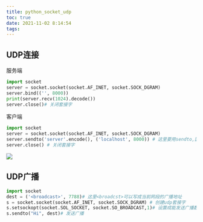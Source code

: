 ```yaml
---
title: python_socket_udp
toc: true
date: 2021-11-02 8:14:54
tags:
---
```


## UDP连接
服务端
```python
import socket
server = socket.socket(socket.AF_INET, socket.SOCK_DGRAM)
server.bind(('', 8000))
print(server.recv(1024).decode())
server.close()# 关闭套接字
```

客户端
```python
import socket
server = socket.socket(socket.AF_INET, socket.SOCK_DGRAM)
server.sendto('server'.encode(), ('localhost', 8000)) # 这里要用sendto,因为udp没有建立链接
server.close() # 关闭套接字
```


![](./python_socket_udp/1.png)


## UDP广播
```python
import socket
dest = ('<broadcast>', 7788)# 这里<broadcst>可以写成当前网段的广播地址
s = socket.socket(socket.AF_INET, socket.SOCK_DGRAM) # 创建udp套接字
s.setsockopt(socket.SOL_SOCKET, socket.SO_BROADCAST,1)# 设置成能发送广播数据
s.sendto("Hi", dest)# 发送广播
```